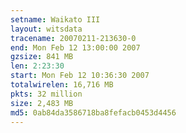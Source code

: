 ```yaml
---
setname: Waikato III
layout: witsdata
tracename: 20070211-213630-0
end: Mon Feb 12 13:00:00 2007
gzsize: 841 MB
len: 2:23:30
start: Mon Feb 12 10:36:30 2007
totalwirelen: 16,716 MB
pkts: 32 million
size: 2,483 MB
md5: 0ab84da3586718ba8fefacb0453d4456
---
```

